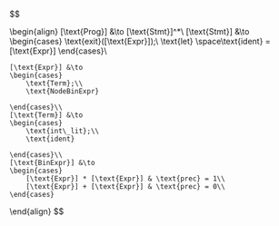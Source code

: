 $$

\begin{align}
    [\text{Prog}] &\to [\text{Stmt}]^*\\
    [\text{Stmt}] &\to 
    \begin{cases}
        \text{exit}([\text{Expr}]);\\
        \text{let} \space\text{ident} = [\text{Expr}]
    \end{cases}\\

    [\text{Expr}] &\to 
    \begin{cases}
        \text{Term};\\
        \text{NodeBinExpr}

    \end{cases}\\
    [\text{Term}] &\to 
    \begin{cases}
        \text{int\_lit};\\
        \text{ident}

    \end{cases}\\
    [\text{BinExpr}] &\to
    \begin{cases}
        [\text{Expr}] * [\text{Expr}] & \text{prec} = 1\\
        [\text{Expr}] + [\text{Expr}] & \text{prec} = 0\\
    \end{cases}
\end{align}
$$